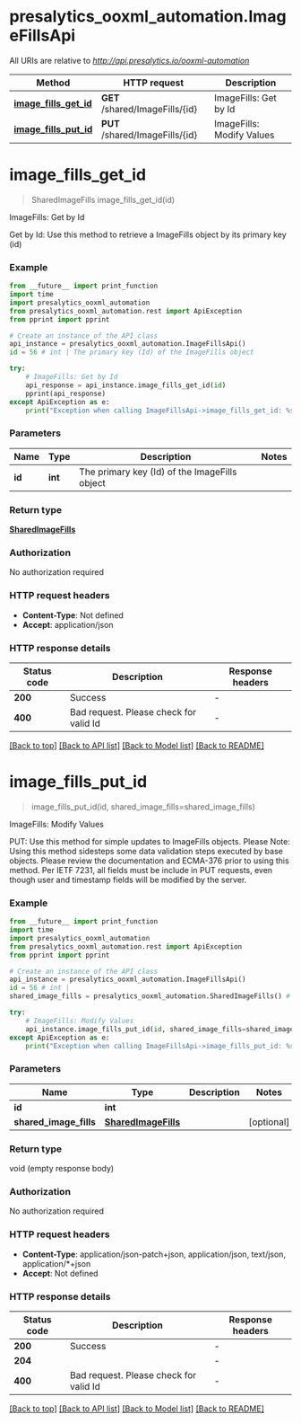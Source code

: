 # presalytics_ooxml_automation.ImageFillsApi

All URIs are relative to *http://api.presalytics.io/ooxml-automation*

Method | HTTP request | Description
------------- | ------------- | -------------
[**image_fills_get_id**](ImageFillsApi.md#image_fills_get_id) | **GET** /shared/ImageFills/{id} | ImageFills: Get by Id
[**image_fills_put_id**](ImageFillsApi.md#image_fills_put_id) | **PUT** /shared/ImageFills/{id} | ImageFills: Modify Values


# **image_fills_get_id**
> SharedImageFills image_fills_get_id(id)

ImageFills: Get by Id

Get by Id: Use this method to retrieve a ImageFills object by its primary key (id)

### Example

```python
from __future__ import print_function
import time
import presalytics_ooxml_automation
from presalytics_ooxml_automation.rest import ApiException
from pprint import pprint

# Create an instance of the API class
api_instance = presalytics_ooxml_automation.ImageFillsApi()
id = 56 # int | The primary key (Id) of the ImageFills object

try:
    # ImageFills: Get by Id
    api_response = api_instance.image_fills_get_id(id)
    pprint(api_response)
except ApiException as e:
    print("Exception when calling ImageFillsApi->image_fills_get_id: %s\n" % e)
```

### Parameters

Name | Type | Description  | Notes
------------- | ------------- | ------------- | -------------
 **id** | **int**| The primary key (Id) of the ImageFills object | 

### Return type

[**SharedImageFills**](SharedImageFills.md)

### Authorization

No authorization required

### HTTP request headers

 - **Content-Type**: Not defined
 - **Accept**: application/json

### HTTP response details
| Status code | Description | Response headers |
|-------------|-------------|------------------|
**200** | Success |  -  |
**400** | Bad request.  Please check for valid Id |  -  |

[[Back to top]](#) [[Back to API list]](../README.md#documentation-for-api-endpoints) [[Back to Model list]](../README.md#documentation-for-models) [[Back to README]](../README.md)

# **image_fills_put_id**
> image_fills_put_id(id, shared_image_fills=shared_image_fills)

ImageFills: Modify Values

PUT: Use this method for simple updates to ImageFills objects.   Please Note: Using this method sidesteps some data validation steps executed by base objects.  Please review the documentation and ECMA-376 prior to using this method. Per IETF 7231, all fields must be include in PUT requests, even though user and timestamp fields will be modified by the server.

### Example

```python
from __future__ import print_function
import time
import presalytics_ooxml_automation
from presalytics_ooxml_automation.rest import ApiException
from pprint import pprint

# Create an instance of the API class
api_instance = presalytics_ooxml_automation.ImageFillsApi()
id = 56 # int | 
shared_image_fills = presalytics_ooxml_automation.SharedImageFills() # SharedImageFills |  (optional)

try:
    # ImageFills: Modify Values
    api_instance.image_fills_put_id(id, shared_image_fills=shared_image_fills)
except ApiException as e:
    print("Exception when calling ImageFillsApi->image_fills_put_id: %s\n" % e)
```

### Parameters

Name | Type | Description  | Notes
------------- | ------------- | ------------- | -------------
 **id** | **int**|  | 
 **shared_image_fills** | [**SharedImageFills**](SharedImageFills.md)|  | [optional] 

### Return type

void (empty response body)

### Authorization

No authorization required

### HTTP request headers

 - **Content-Type**: application/json-patch+json, application/json, text/json, application/*+json
 - **Accept**: Not defined

### HTTP response details
| Status code | Description | Response headers |
|-------------|-------------|------------------|
**200** | Success |  -  |
**204** |  |  -  |
**400** | Bad request.  Please check for valid Id |  -  |

[[Back to top]](#) [[Back to API list]](../README.md#documentation-for-api-endpoints) [[Back to Model list]](../README.md#documentation-for-models) [[Back to README]](../README.md)

